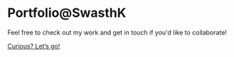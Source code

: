 # Portfolio@SwasthK
Feel free to check out my work and get in touch if you'd like to collaborate!


[Curious? Let’s go!](https://swasthk.vercel.app/)
